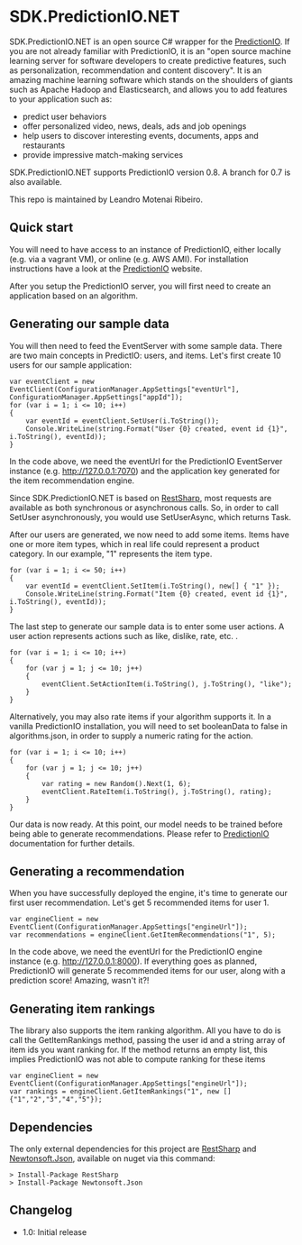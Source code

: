 SDK.PredictionIO.NET
=========================
SDK.PredictionIO.NET is an open source C# wrapper for the [PredictionIO]. If you are not already familiar 
with PredictionIO, it is an "open source machine learning server for software developers to create predictive features, such as personalization, recommendation and content discovery". It is an amazing machine learning software which stands on the shoulders of giants such as Apache Hadoop and Elasticsearch, and allows you to add features to your application such as:

* predict user behaviors
* offer personalized video, news, deals, ads and job openings
* help users to discover interesting events, documents, apps and restaurants
* provide impressive match-making services

SDK.PredictionIO.NET supports PredictionIO version 0.8. A branch for 0.7 is also available.

This repo is maintained by Leandro Motenai Ribeiro.

Quick start
----------
You will need to have access to an instance of PredictionIO, either locally (e.g. via a vagrant VM), or online (e.g. AWS AMI). For installation instructions have a look at the [PredictionIO] website.

After you setup the PredictionIO server, you will first need to create an application based on an algorithm.

Generating our sample data
--------------------------

You will then need to feed the EventServer with some sample data. There are two main concepts in PredictIO: users, and items. Let's first create 10 users for our sample application:
```
var eventClient = new EventClient(ConfigurationManager.AppSettings["eventUrl"], ConfigurationManager.AppSettings["appId"]);
for (var i = 1; i <= 10; i++)
{
    var eventId = eventClient.SetUser(i.ToString());
    Console.WriteLine(string.Format("User {0} created, event id {1}", i.ToString(), eventId));
}
```

In the code above, we need the eventUrl for the PredictionIO EventServer instance (e.g. http://127.0.0.1:7070) and the application key generated for the item recommendation engine.

Since SDK.PredictionIO.NET is based on [RestSharp], most requests are available as both synchronous or asynchronous calls. So, in
order to call SetUser asynchronously, you would use SetUserAsync, which returns Task<string>.

After our users are generated, we now need to add some items. Items have one or more item types, which in real life could represent a product category. In our example, "1" represents the item type.

```
for (var i = 1; i <= 50; i++)
{
    var eventId = eventClient.SetItem(i.ToString(), new[] { "1" });
    Console.WriteLine(string.Format("Item {0} created, event id {1}", i.ToString(), eventId));
}
```

The last step to generate our sample data is to enter some user actions. A user action represents actions such as like, dislike, rate, etc. .

```
for (var i = 1; i <= 10; i++)
{
    for (var j = 1; j <= 10; j++)
    {
        eventClient.SetActionItem(i.ToString(), j.ToString(), "like");
    }
}
```

Alternatively, you may also rate items if your algorithm supports it. In a vanilla PredictionIO installation, you will need to set booleanData to false in algorithms.json, in order to supply a numeric rating for the action.

```
for (var i = 1; i <= 10; i++)
{
    for (var j = 1; j <= 10; j++)
    {
        var rating = new Random().Next(1, 6);
        eventClient.RateItem(i.ToString(), j.ToString(), rating);
    }
}
```

Our data is now ready. At this point, our model needs to be trained before being able to generate recommendations. Please refer to [PredictionIO] documentation for further details.

Generating a recommendation
---------------------------

When you have successfully deployed the engine, it's time to generate our first user recommendation. Let's get 5 recommended items for user 1.

```
var engineClient = new EventClient(ConfigurationManager.AppSettings["engineUrl"]);
var recommendations = engineClient.GetItemRecommendations("1", 5);
```

In the code above, we need the eventUrl for the PredictionIO engine instance (e.g. http://127.0.0.1:8000). If everything goes as planned, PredictionIO will generate 5 recommended items for our user, along with a prediction score! Amazing, wasn't it?!

Generating item rankings
------------------------

The library also supports the item ranking algorithm. All you have to do is call the GetItemRankings method, passing the user id and a string array of item ids you want ranking for. If the method returns an empty list, this implies PredictionIO was not able to compute ranking for these items

```
var engineClient = new EventClient(ConfigurationManager.AppSettings["engineUrl"]);
var rankings = engineClient.GetItemRankings("1", new []{"1","2","3","4","5"});
```

Dependencies
------------
The only external dependencies for this project are [RestSharp] and [Newtonsoft.Json], available on nuget via this command:
```
> Install-Package RestSharp
> Install-Package Newtonsoft.Json
```

Changelog
---------
* 1.0: Initial release


[PredictionIO]:http://prediction.io
[SDK]:http://www.SDK.gr
[RestSharp]:http://restsharp.org
[Newtonsoft.Json]:http://james.newtonking.com/json
